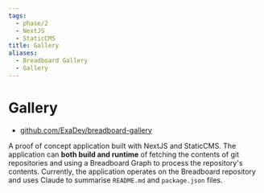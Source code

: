 ```yaml
---
tags:
  - phase/2
  - NextJS
  - StaticCMS
title: Gallery
aliases:
  - Breadboard Gallery
  - Gallery
---
```


# Gallery

- [github.com/ExaDev/breadboard-gallery](https://github.com/ExaDev/breadboard-gallery)

A proof of concept application built with NextJS and StaticCMS. The application can **both build and runtime** of fetching the contents of git repositories and using a Breadboard Graph to process the repository's contents. Currently, the application operates on the Breadboard repository and uses Claude to summarise `README.md` and `package.json` files.
